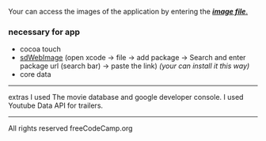 Your can access the images of the application by entering the [**_image file_**.](https://github.com/sygzg/Netflix_clone/tree/main/image)



### necessary for app 
- cocoa touch
- [sdWebImage](https://github.com/SDWebImage/SDWebImage) (open xcode -> file -> add package -> Search and enter package url (search bar) -> paste the link) _(your can install it this way)_
- core data

---
extras
I used The movie database and google developer console. I used Youtube Data API for trailers.









---
All rights reserved freeCodeCamp.org
